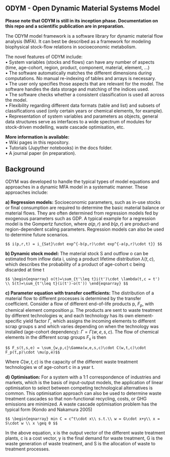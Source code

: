 ## ODYM   -   Open Dynamic Material Systems Model

__Please note that ODYM is still in its inception phase. Documentation on this repo and a scientific publication are in preparation.__

The ODYM model framework is a software library for dynamic material flow analysis (MFA). It can best be described as a framework for modeling biophysical stock-flow relations in socioeconomic metabolism. 

The novel features of ODYM include:\
•	System variables (stocks and flows) can have any number of aspects (time, age-cohort, region, product, component, material, element, …)\
•	The software automatically matches the different dimensions during computations. No manual re-indexing of tables and arrays is necessary. \
•	The user only specifies those aspects that are relevant for the model. The software handles the data storage and matching of the indices used.\
•	The software checks whether a consistent classification is used all across the model.\
•	Flexibility regarding different data formats (table and list) and subsets of classifications used (only certain years or chemical elements, for example).\
•	Representation of system variables and parameters as objects, general data structures serve as interfaces to a wide spectrum of modules for stock-driven modelling, waste cascade optimisation, etc.

__More information is available:__\
•	Wiki pages in this repository.\
•	Tutorials (Jupyther notebooks) in the docs folder.\
•	A journal paper (in preparation).

## Background

ODYM was developed to handle the typical types of model equations and approaches in a dynamic MFA model in a systematic manner. 
These approaches include:

__a)	Regression models:__ Socioeconomic parameters, such as in-use stocks or final consumption are required to determine the basic material balance or material flows. They are often determined from regression models fed by exogenous parameters such as GDP. A typical example for a regression model is the Gompertz function, where $a(p,r)$ and $b(p,r)$ are product-and region-dependent scaling parameters. Regression models can also be used to determine future scenarios.
	   
	$$ i(p,r,t) = i_{Sat}\cdot exp^{-b(p,r)\cdot exp^{-a(p,r)\cdot t}} $$
     
__b)	Dynamic stock model:__ The material stock S and outflow o can be estimated from inflow data i, using a product lifetime distribution $\lambda(t,c)$, which describes the probability of a product of age-cohort c being discarded at time t 

	$$ \begin{eqnarray} o(t)=\sum_{t'\leq t}i(t')\cdot \lambda(t,c = t') \\ S(t)=\sum_{t'\leq t}(i(t')-o(t')) \end{eqnarray} $$

__c)	Parameter equation with transfer coefficients:__ The distribution of a material flow to different processes is determined by the transfer coefficient. Consider a flow of different end-of-life products p, $F_p$, with chemical element composition $\mu$. The products are sent to waste treatment by different technologies w, and each technology has its own element-specific yield factor $\Gamma$, which assigns the incoming elements to different scrap groups s and which varies depending on when the technology was installed (age-cohort dependency): $\Gamma = \Gamma(w,e,s,c)$. The flow of chemical elements in the different scrap groups $F_s$ is then

	$$ F_s(t,s,e) = \sum_{w,p,c}\Gamma(w,e,s,c)\cdot C(w,t,c)\cdot F_p(t,p)\cdot \mu(p,e)$$

Where $C(w,t,c)$ is the capacity of the different waste treatment technologies w of age-cohort c in a year t.

__d)	Optimisation:__ For a system with a 1:1 correspondence of industries and markets, which is the basis of input-output models, the application of linear optimisation to select between competing technological alternatives is common. This optimisation approach can also be used to determine waste treatment cascades so that non-functional recycling, costs, or GHG emissions are minimized. A waste cascade optimisation problem has the typical form (Kondo and Nakamura 2005)
	
	$$ \begin{eqnarray} min C = c^t\cdot x\\ s.t.\\ w = G\cdot x+y\\ x = S\cdot w \\ x \geq 0 $$
	
In the above equation, x is the output vector of the different waste treatment plants, c is a cost vector, y is the final demand for waste treatment, G is the waste generation of waste treatment, and S is the allocation of waste to treatment processes.
	
